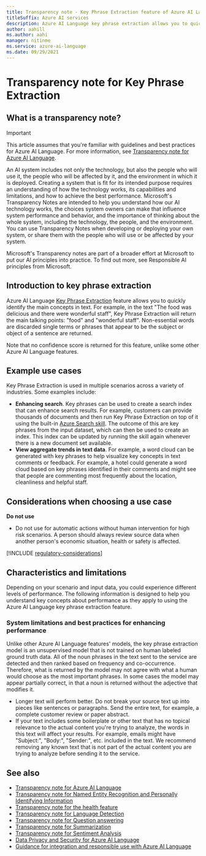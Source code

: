 ```yaml
---
title: Transparency note - Key Phrase Extraction feature of Azure AI Language
titleSuffix: Azure AI services
description: Azure AI Language key phrase extraction allows you to quickly identify the main concepts in text. For example, in the text "The food was delicious and there were wonderful staff", Key Phrase Extraction will return the main talking points "food" and "wonderful staff".
author: aahill
ms.author: aahi
manager: nitinme
ms.service: azure-ai-language
ms.date: 09/29/2021
---
```


# Transparency note for Key Phrase Extraction

## What is a transparency note?

> [!IMPORTANT]
> This article assumes that you're familiar with guidelines and best practices for Azure AI Language. For more information, see [Transparency note for Azure AI Language](transparency-note.md).

An AI system includes not only the technology, but also the people who will use it, the people who will be affected by it, and the environment in which it is deployed. Creating a system that is fit for its intended purpose requires an understanding of how the technology works, its capabilities and limitations, and how to achieve the best performance. Microsoft's Transparency Notes are intended to help you understand how our AI technology works, the choices system owners can make that influence system performance and behavior, and the importance of thinking about the whole system, including the technology, the people, and the environment. You can use Transparency Notes when developing or deploying your own system, or share them with the people who will use or be affected by your system.

Microsoft's Transparency notes are part of a broader effort at Microsoft to put our AI principles into practice. To find out more, see Responsible AI principles from Microsoft.

## Introduction to key phrase extraction

Azure AI Language [Key Phrase Extraction](/azure/ai-services/language-service/key-phrase-extraction/overview) feature allows you to quickly identify the main concepts in text. For example, in the text "The food was delicious and there were wonderful staff", Key Phrase Extraction will return the main talking points: "food" and "wonderful staff". Non-essential words are discarded single terms or phrases that appear to be the subject or object of a sentence are returned.

Note that no confidence score is returned for this feature, unlike some other Azure AI Language features. 

## Example use cases

Key Phrase Extraction is used in multiple scenarios across a variety of industries. Some examples include:

* **Enhancing search**. Key phrases can be used to create a search index that can enhance search results. For example, customers can provide thousands of documents and then run Key Phrase Extraction on top of it using the built-in [Azure Search skill](/azure/search/cognitive-search-concept-intro). The outcome of this are key phrases from the input dataset, which can then be used to create an index. This index can be updated by running the skill again whenever there is a new document set available.
* **View aggregate trends in text data**. For example, a word cloud can be generated with key phrases to help visualize key concepts in text comments or feedback. For example, a hotel could generate a word cloud based on key phrases identified in their comments and might see that people are commenting most frequently about the location, cleanliness and helpful staff.

## Considerations when choosing a use case

**Do not use**

* Do not use for automatic actions without human intervention for high risk scenarios.  A person should always review source data when another person's economic situation, health or safety is affected.

[!INCLUDE [regulatory-considerations](../includes/regulatory-considerations.md)]

## Characteristics and limitations

Depending on your scenario and input data, you could experience different levels of performance. The following information is designed to help you understand key concepts about performance as they apply to using the Azure AI Language key phrase extraction feature.

### System limitations and best practices for enhancing performance

Unlike other Azure AI Language features' models, the key phrase extraction model is an unsupervised model that is not trained on human labeled ground truth data. All of the noun phrases in the text sent to the service are detected and then ranked based on frequency and co-occurrence. Therefore, what is returned by the model may not agree with what a human would choose as the most important phrases. In some cases the model may appear partially correct, in that a noun is returned without the adjective that modifies it.

* Longer text will perform better.  Do not break your source text up into pieces like sentences or paragraphs.  Send the entire text, for example, a complete customer review or paper abstract. 
* If your text includes some boilerplate or other text that has no topical relevance to the actual content you're trying to analyze, the words in this text will affect your results.  For example, emails might have "Subject:", "Body:", "Sender:", etc. included in the text. We recommend removing any known text that is not part of the actual content you are trying to analyze before sending it to the service. 

## See also

* [Transparency note for Azure AI Language](transparency-note.md)
* [Transparency note for Named Entity Recognition and Personally Identifying Information](transparency-note-named-entity-recognition.md)
* [Transparency note for the health feature](transparency-note-health.md)
* [Transparency note for Language Detection](transparency-note-language-detection.md)
* [Transparency note for Question answering](transparency-note-question-answering.md)
* [Transparency note for Summarization](transparency-note-extractive-summarization.md)
* [Transparency note for Sentiment Analysis](transparency-note-sentiment-analysis.md)
* [Data Privacy and Security for  Azure AI Language](data-privacy.md)
* [Guidance for integration and responsible use with Azure AI Language](guidance-integration-responsible-use.md)
